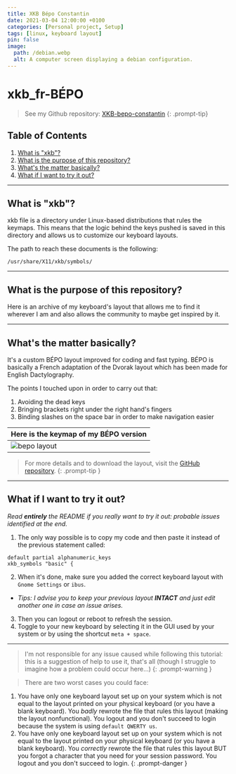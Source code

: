 ```yaml
---
title: XKB Bépo Constantin
date: 2021-03-04 12:00:00 +0100
categories: [Personal project, Setup]
tags: [linux, keyboard layout]
pin: false
image:
  path: /debian.webp
  alt: A computer screen displaying a debian configuration.
---
```

# xkb_fr-BÉPO

> See my Github repository: [XKB-bepo-constantin](https://github.com/Constantin-Hentgen/XKB-bepo-constantin)
{: .prompt-tip}

## Table of Contents

1. [What is "xkb"?](#what-is-xkb)
2. [What is the purpose of this repository?](#what-is-the-purpose-of-this-repository)
3. [What's the matter basically?](#whats-the-matter-basically)
4. [What if I want to try it out?](#what-if-i-want-to-try-it-out)

---

## What is "xkb"?

xkb file is a directory under Linux-based distributions that rules the keymaps. This means that the logic behind the keys pushed is saved in this directory and allows us to customize our keyboard layouts.

The path to reach these documents is the following:
```
/usr/share/X11/xkb/symbols/
```

---

## What is the purpose of this repository?

Here is an archive of my keyboard's layout that allows me to find it wherever I am and also allows the community to maybe get inspired by it.

---

## What's the matter basically?

It's a custom BÉPO layout improved for coding and fast typing.
BÉPO is basically a French adaptation of the Dvorak layout which has been made for English Dactylography.

The points I touched upon in order to carry out that:

1. Avoiding the dead keys
2. Bringing brackets right under the right hand's fingers
3. Binding slashes on the space bar in order to make navigation easier


|Here is the keymap of my BÉPO version|
|-|
|![bepo layout](/bepo.webp)|

> For more details and to download the layout, visit the [GitHub repository](https://github.com/Constantin-Hentgen/XKB-bepo-constantin).
{: .prompt-tip }

---

## What if I want to try it out?

_Read **entirely** the README if you really want to try it out: probable issues identified at the end._

1. The only way possible is to copy my code and then paste it instead of the previous statement called:

```
default partial alphanumeric_keys
xkb_symbols "basic" {
```
2. When it's done, make sure you added the correct keyboard layout with `Gnome Settings` or `ibus`.
- _Tips: I advise you to keep your previous layout **INTACT** and just edit another one in case an issue arises._
3. Then you can logout or reboot to refresh the session.
4. Toggle to your new keyboard by selecting it in the GUI used by your system or by using the shortcut `meta + space`.

---


> I'm not responsible for any issue caused while following this tutorial: this is a suggestion of help to use it, that's all (though I struggle to imagine how a problem could occur here…)
{: .prompt-warning }

> There are two worst cases you could face:
  1. You have only one keyboard layout set up on your system which is not equal to the layout printed on your physical keyboard (or you have a blank keyboard). You _badly_ rewrote the file that rules this layout (making the layout nonfunctional). You logout and you don't succeed to login because the system is using `default QWERTY us`.
  2. You have only one keyboard layout set up on your system which is not equal to the layout printed on your physical keyboard (or you have a blank keyboard). You _correctly_ rewrote the file that rules this layout BUT you forgot a character that you need for your session password. You logout and you don't succeed to login.
{: .prompt-danger }

